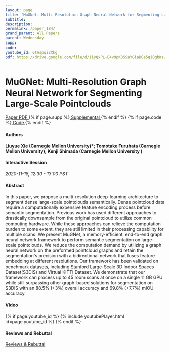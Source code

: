 ```yaml
---
layout: page
title: "MuGNet: Multi-Resolution Graph Neural Network for Segmenting Large-Scale Pointclouds"
subtitle: 
description:
permalink: /paper_184/
grand_parent: All Papers
parent: Wednesday
supp: 
code: 
youtube_id: 6tAspqi2Xkg
pdf: https://drive.google.com/file/d/1iyQxPL-E4v9pK8SSaYGiaDGa5qiBgbWz/view
---
```


# MuGNet: Multi-Resolution Graph Neural Network for Segmenting Large-Scale Pointclouds

<a href="https://drive.google.com/file/d/1iyQxPL-E4v9pK8SSaYGiaDGa5qiBgbWz/view" target="_blank" rel="noopener noreferrer" class="btn btn-blue"><i class="fa fa-file-text-o" aria-hidden="true"></i> Paper PDF </a> {% if page.supp %}<a href="" target="_blank" rel="noopener noreferrer" class="btn btn-green"><i class="fa fa-file-text-o" aria-hidden="true"></i> Supplemental </a>{% endif %} {% if page.code %}<a href="" target="_blank" rel="noopener noreferrer" class="btn"><i class="fa fa-github" aria-hidden="true"></i> Code </a>{% endif %} 

#### Authors
**Liuyue Xie (Carnegie Mellon University)*; Tomotake Furuhata (Carnegie Mellon University); Kenji Shimada (Carnegie Mellon University	)**

#### Interactive Session
*2020-11-18, 12:30 - 13:00 PST* 

#### Abstract
In this paper, we propose a multi-resolution deep-learning architecture to segment dense large-scale pointclouds semantically. Dense pointcloud data require a computationally expensive feature encoding process before semantic segmentation. Previous work has used different approaches to drastically downsample from the original pointcloud to utilize common computing hardware. While these approaches can relieve the computation burden to some extent, they are still limited in their processing capability for multiple scans. We present MuGNet, a memory-efficient, end-to-end graph neural network framework to perform semantic segmentation on large-scale pointclouds. We reduce the computation demand by utilizing a graph neural network on the preformed pointcloud graphs and retain the segmentation's precision with a bidirectional network that fuses feature embedding at different resolutions. Our framework has been validated on benchmark datasets, including Stanford Large-Scale 3D Indoor Spaces Dataset(S3DIS) and Virtual KITTI Dataset. We demonstrate that our framework can process up to 45 room scans at once on a single 11 GB GPU while still surpassing other graph-based solutions for segmentation on S3DIS with an 88.5% (+3%) overall accuracy and 69.8% (+7.7%) mIOU accuracy.

#### Video
{% if page.youtube_id %}
{% include youtubePlayer.html id=page.youtube_id %}
{% endif %}

#### Reviews and Rebuttal
<a href="https://drive.google.com/file/d/1lL-28QlxYVF1-34ZILzB2u7DgB3BIjj4/view" target="_blank" rel="noopener noreferrer" class="btn btn-purple"><i class="fa fa-pencil-square-o" aria-hidden="true"></i> Reviews & Rebuttal </a>

